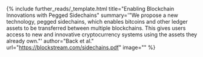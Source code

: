{%
  include further_reads/_template.html
  title="Enabling Blockchain Innovations with Pegged Sidechains"
  summary='"We propose a new technology, pegged sidechains, which enables bitcoins and other ledger
assets to be transferred between multiple blockchains. This gives users access to new and
innovative cryptocurrency systems using the assets they already own."'
  author="Back et al."
  url="https://blockstream.com/sidechains.pdf"
  image=""
%}
